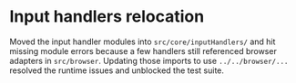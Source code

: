 # Input handlers relocation

Moved the input handler modules into `src/core/inputHandlers/` and hit missing module errors because a few handlers still referenced browser adapters in `src/browser`. Updating those imports to use `../../browser/...` resolved the runtime issues and unblocked the test suite.
